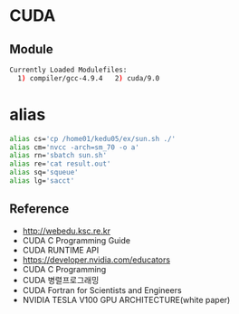# CUDA


## Module
```sh
Currently Loaded Modulefiles:
  1) compiler/gcc-4.9.4   2) cuda/9.0
```

# alias
```bash
alias cs='cp /home01/kedu05/ex/sun.sh ./'
alias cm='nvcc -arch=sm_70 -o a'
alias rn='sbatch sun.sh'
alias re='cat result.out'
alias sq='squeue'
alias lg='sacct'
```

## Reference
- <http://webedu.ksc.re.kr>
- CUDA C Programming Guide
- CUDA RUNTIME API
- <https://developer.nvidia.com/educators>
- CUDA C Programming
- CUDA 병렬프로그래밍
- CUDA Fortran for Scientists and Engineers
- NVIDIA TESLA V100 GPU ARCHITECTURE(white paper)
